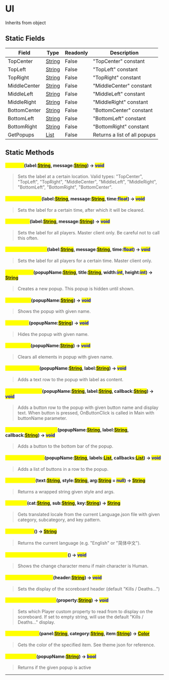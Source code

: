 # UI
Inherits from object
## Static Fields
|Field|Type|Readonly|Description|
|---|---|---|---|
|TopCenter|[String](../static/String.md)|False|"TopCenter" constant|
|TopLeft|[String](../static/String.md)|False|"TopLeft" constant|
|TopRight|[String](../static/String.md)|False|"TopRight" constant|
|MiddleCenter|[String](../static/String.md)|False|"MiddleCenter" constant|
|MiddleLeft|[String](../static/String.md)|False|"MiddleLeft" constant|
|MiddleRight|[String](../static/String.md)|False|"MiddleRight" constant|
|BottomCenter|[String](../static/String.md)|False|"BottomCenter" constant|
|BottomLeft|[String](../static/String.md)|False|"BottomLeft" constant|
|BottomRight|[String](../static/String.md)|False|"BottomRight" constant|
|GetPopups|[List](../objects/List.md)|False|Returns a list of all popups|
## Static Methods
#### <mark style="color:yellow;">SetLabel</mark>(label:<mark style="color:blue;">[String](../static/String.md)</mark>, message:<mark style="color:blue;">[String](../static/String.md)</mark>) -> <mark style="color:blue;">void</mark>
> Sets the label at a certain location. Valid types: "TopCenter", "TopLeft", "TopRight", "MiddleCenter", "MiddleLeft", "MiddleRight", "BottomLeft", "BottomRight", "BottomCenter".

#### <mark style="color:yellow;">SetLabelForTime</mark>(label:<mark style="color:blue;">[String](../static/String.md)</mark>, message:<mark style="color:blue;">[String](../static/String.md)</mark>, time:<mark style="color:blue;">float</mark>) -> <mark style="color:blue;">void</mark>
> Sets the label for a certain time, after which it will be cleared.

#### <mark style="color:yellow;">SetLabelAll</mark>(label:<mark style="color:blue;">[String](../static/String.md)</mark>, message:<mark style="color:blue;">[String](../static/String.md)</mark>) -> <mark style="color:blue;">void</mark>
> Sets the label for all players. Master client only. Be careful not to call this often.

#### <mark style="color:yellow;">SetLabelForTimeAll</mark>(label:<mark style="color:blue;">[String](../static/String.md)</mark>, message:<mark style="color:blue;">[String](../static/String.md)</mark>, time:<mark style="color:blue;">float</mark>) -> <mark style="color:blue;">void</mark>
> Sets the label for all players for a certain time. Master client only.

#### <mark style="color:yellow;">CreatePopup</mark>(popupName:<mark style="color:blue;">[String](../static/String.md)</mark>, title:<mark style="color:blue;">[String](../static/String.md)</mark>, width:<mark style="color:blue;">int</mark>, height:<mark style="color:blue;">int</mark>) -> <mark style="color:blue;">[String](../static/String.md)</mark>
> Creates a new popup. This popup is hidden until shown.

#### <mark style="color:yellow;">ShowPopup</mark>(popupName:<mark style="color:blue;">[String](../static/String.md)</mark>) -> <mark style="color:blue;">void</mark>
> Shows the popup with given name.

#### <mark style="color:yellow;">HidePopup</mark>(popupName:<mark style="color:blue;">[String](../static/String.md)</mark>) -> <mark style="color:blue;">void</mark>
> Hides the popup with given name.

#### <mark style="color:yellow;">ClearPopup</mark>(popupName:<mark style="color:blue;">[String](../static/String.md)</mark>) -> <mark style="color:blue;">void</mark>
> Clears all elements in popup with given name.

#### <mark style="color:yellow;">AddPopupLabel</mark>(popupName:<mark style="color:blue;">[String](../static/String.md)</mark>, label:<mark style="color:blue;">[String](../static/String.md)</mark>) -> <mark style="color:blue;">void</mark>
> Adds a text row to the popup with label as content.

#### <mark style="color:yellow;">AddPopupButton</mark>(popupName:<mark style="color:blue;">[String](../static/String.md)</mark>, label:<mark style="color:blue;">[String](../static/String.md)</mark>, callback:<mark style="color:blue;">[String](../static/String.md)</mark>) -> <mark style="color:blue;">void</mark>
> Adds a button row to the popup with given button name and display text. When button is pressed, OnButtonClick is called in Main with buttonName parameter.

#### <mark style="color:yellow;">AddPopupBottomButton</mark>(popupName:<mark style="color:blue;">[String](../static/String.md)</mark>, label:<mark style="color:blue;">[String](../static/String.md)</mark>, callback:<mark style="color:blue;">[String](../static/String.md)</mark>) -> <mark style="color:blue;">void</mark>
> Adds a button to the bottom bar of the popup.

#### <mark style="color:yellow;">AddPopupButtons</mark>(popupName:<mark style="color:blue;">[String](../static/String.md)</mark>, labels:<mark style="color:blue;">[List](../objects/List.md)</mark>, callbacks:<mark style="color:blue;">[List](../objects/List.md)</mark>) -> <mark style="color:blue;">void</mark>
> Adds a list of buttons in a row to the popup.

#### <mark style="color:yellow;">WrapStyleTag</mark>(text:<mark style="color:blue;">[String](../static/String.md)</mark>, style:<mark style="color:blue;">[String](../static/String.md)</mark>, arg:<mark style="color:blue;">[String](../static/String.md)</mark> = <mark style="color:blue;">null</mark>) -> <mark style="color:blue;">[String](../static/String.md)</mark>
> Returns a wrapped string given style and args.

#### <mark style="color:yellow;">GetLocale</mark>(cat:<mark style="color:blue;">[String](../static/String.md)</mark>, sub:<mark style="color:blue;">[String](../static/String.md)</mark>, key:<mark style="color:blue;">[String](../static/String.md)</mark>) -> <mark style="color:blue;">[String](../static/String.md)</mark>
> Gets translated locale from the current Language.json file with given category, subcategory, and key pattern.

#### <mark style="color:yellow;">GetLanguage</mark>() -> <mark style="color:blue;">[String](../static/String.md)</mark>
> Returns the current language (e.g. "English" or "简体中文").

#### <mark style="color:yellow;">ShowChangeCharacterMenu</mark>() -> <mark style="color:blue;">void</mark>
> Shows the change character menu if main character is Human.

#### <mark style="color:yellow;">SetScoreboardHeader</mark>(header:<mark style="color:blue;">[String](../static/String.md)</mark>) -> <mark style="color:blue;">void</mark>
> Sets the display of the scoreboard header (default "Kills / Deaths...")

#### <mark style="color:yellow;">SetScoreboardProperty</mark>(property:<mark style="color:blue;">[String](../static/String.md)</mark>) -> <mark style="color:blue;">void</mark>
> Sets which Player custom property to read from to display on the scoreboard. If set to empty string, will use the default "Kills / Deaths..." display.

#### <mark style="color:yellow;">GetThemeColor</mark>(panel:<mark style="color:blue;">[String](../static/String.md)</mark>, category:<mark style="color:blue;">[String](../static/String.md)</mark>, item:<mark style="color:blue;">[String](../static/String.md)</mark>) -> <mark style="color:blue;">[Color](../objects/Color.md)</mark>
> Gets the color of the specified item. See theme json for reference.

#### <mark style="color:yellow;">IsPopupActive</mark>(popupName:<mark style="color:blue;">[String](../static/String.md)</mark>) -> <mark style="color:blue;">bool</mark>
> Returns if the given popup is active


---

